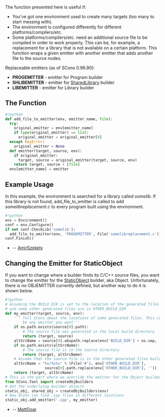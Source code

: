 
The function presented here is useful if: 

* You've got one environment used to create many targets (too many to start messing with). 
* The environment is configured differently for different platforms/compilers/etc. 
* Some platforms/compilers/etc. need an additional source file to be compiled in order to work properly. This can be, for example, a replacement for a library that is not available on a certain platform. 
This function wraps a given emitter with another emitter that adds another file to the source nodes. 

Replaceable emitters (as of SCons 0.96.90): 

* **PROGEMITTER** - emitter for Program builder 
* **SHLIBEMITTER** - emitter for [SharedLibrary](SharedLibrary) builder 
* **LIBEMITTER** - emitter for Library builder 

## The Function


```python
#!python
def add_file_to_emitter(env, emitter_name, file):
  try:
    original_emitter = env[emitter_name]
    if type(original_emitter) == list:
      original_emitter = original_emitter[0]
  except KeyError:
    original_emitter = None
  def emitter(target, source, env):
    if original_emitter:
      target, source = original_emitter(target, source, env)
    return target, source + [file]
  env[emitter_name] = emitter
```

## Example Usage

In this example, the environment is searched for a library called _somelib_. If this library is not found, add_file_to_emitter is called to add _somelibreplacement.c_ to every program built using the environment. 


```python
#!python
env = Environment()
conf = env.Configure()
if not conf.CheckLib('somelib'):
  add_file_to_emitter(env, 'PROGEMITTER', File('somelibreplacement.c'))
conf.Finish()
```
* -- [AmirSzekely](AmirSzekely) 

## Changing the Emitter for StaticObject

If you want to change where a builder finds its C/C++ source files, you want to change the emitter for the [StaticObject](StaticObject) builder, aka Object. Unfortunately, there is no OBJEMITTER currently defined, but another way to do it is shown below. 
```python
#!python
# Assuming the BUILD_DIR is set to the location of the generated files
# and some other generated files are in OTHER_BUILD_DIR
def my_emitter(target, source, env):
    ''' Tell SCons about the locations of some generated files. This could
        be any emitter you want'''
    if os.path.exists(source[0].path):
        # The source file was generated in the local build directory
        return (target, source)
    altSrcName = source[0].abspath.replace(env['BUILD_DIR'] + os.sep, '')
    if os.path.exists(altSrcName):
        # The source file is in the source directory
        return (target, altSrcName)
    # Assume that the source file is in the other generated files build directory
    altSrcName = "%s/%s%s" % (File('#'), env['OTHER_BUILD_DIR'],
                  source[0].path.replace(env['OTHER_BUILD_DIR'], ''))
    return (target, altSrcName)
# This is the part where we override the emitter for the Object builder
from SCons.Tool import createObjBuilders
# Get the underlying builder objects
static_obj, shared_obj = createObjBuilders(env)
# Now SCons can find .cpp files in different locations
static_obj.add_emitter('.cpp', my_emitter)
```
* -- [MattDoar](MattDoar) 